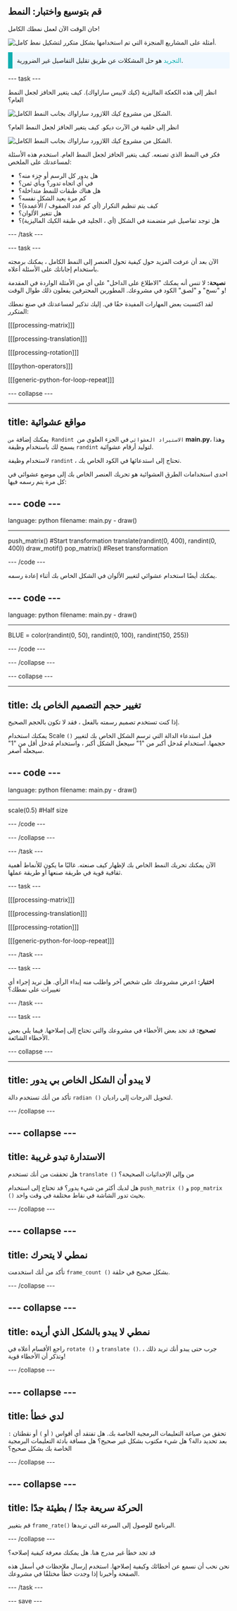 ## قم بتوسيع واختبار: النمط

حان الوقت الآن لعمل نمطك الكامل!

![أمثلة على المشاريع المنجزة التي تم استخدامها بشكل متكرر لتشكيل نمط كامل.](images/second.gif)

<p style="border-left: solid; border-width:10px; border-color: #0faeb0; background-color: aliceblue; padding: 10px;"><span style="color: #0faeb0">التجريد</span> هو حل المشكلات عن طريق تقليل التفاصيل غير الضرورية. 

</p>

--- task ---

انظر إلى هذه الكعكة الماليزية (كيك لابيس ساراواك). كيف يتغير الحافز لجعل النمط العام؟

![الشكل من مشروع كيك اللازورد ساراواك بجانب النمط الكامل.](images/kek-motif.png)

انظر إلى خلفية فن الآرت ديكو. كيف يتغير الحافز لجعل النمط العام؟

![الشكل من مشروع كيك اللازورد ساراواك بجانب النمط الكامل.](images/spirals-motif.png)

فكر في النمط الذي تصنعه. كيف يتغير الحافز لجعل النمط العام. استخدم هذه الأسئلة لمساعدتك على الملخص:
- هل يدور كل الرسم أو جزء منه؟
- في أي اتجاه تدور؟ وبأي ثمن؟
- هل هناك طبقات للنمط متداخلة؟
- كم مرة يعيد الشكل نفسه؟
- كيف يتم تنظيم التكرار (أي كم عدد الصفوف / الأعمدة)؟
- هل تتغير الألوان؟
- هل توجد تفاصيل غير متضمنة في الشكل (أي ، الجليد في طبقة الكيك الماليزية)؟

--- /task ---

--- task ---

الآن بعد أن عرفت المزيد حول كيفية تحول العنصر إلى النمط الكامل ، يمكنك برمجته باستخدام إجاباتك على الأسئلة أعلاه.

**نصيحة:** لا تنس أنه يمكنك "الاطلاع على الداخل" على أي من الأمثلة الواردة في المقدمة و "نسخ" و "لصق" الكود في مشروعك. المطورين المحترفين يفعلون ذلك طوال الوقت!

لقد اكتسبت بعض المهارات المفيدة حقًا في. إليك تذكير لمساعدتك في صنع نمطك المتكرر:

[[[processing-matrix]]]

[[[processing-translation]]]

[[[processing-rotation]]]

[[[python-operators]]]

[[[generic-python-for-loop-repeat]]]


--- collapse ---

---
title: مواقع عشوائية
---

يمكنك إضافة `من Randint الاستيراد العشوائي` في الجزء العلوي من **main.py**، وهذا يسمح لك باستخدام وظيفة `randint` لتوليد أرقام عشوائية.

لاستخدام وظيفة `randint` ، تحتاج إلى استدعائها في الكود الخاص بك.

احدى استخدامات الطرق العشوائية هو تحريك العنصر الخاص بك إلى موضع عشوائي في كل مرة يتم رسمه فيها:

--- code ---
---
language: python filename: main.py - draw()

---

push_matrix() #Start transformation translate(randint(0, 400), randint(0, 400)) draw_motif() pop_matrix() #Reset transformation

--- /code ---

يمكنك أيضًا استخدام عشوائي لتغيير الألوان في الشكل الخاص بك أثناء إعادة رسمه.

--- code ---
---
language: python filename: main.py - draw()

---

BLUE = color(randint(0, 50), randint(0, 100), randint(150, 255))

--- /code ---

--- /collapse ---

--- collapse ---

---
title: تغيير حجم التصميم الخاص بك
---

إذا كنت تستخدم تصميم رسمته بالفعل ، فقد لا تكون بالحجم الصحيح.

يمكنك استخدام Scale `()` قبل استدعاء الدالة التي ترسم الشكل الخاص بك لتغيير حجمها. استخدام مُدخل أكبر من "1" سيجعل الشكل أكبر ، واستخدام مُدخل أقل من "1" سيجعله أصغر.

--- code ---
---
language: python filename: main.py - draw()

---

scale(0.5) #Half size

--- /code ---

--- /collapse ---

--- /task ---

الآن يمكنك تحريك النمط الخاص بك لإظهار كيف صنعته. غالبًا ما يكون للأنماط أهمية ثقافية قوية في طريقة صنعها أو طريقة عملها.

--- task ---

[[[processing-matrix]]]

[[[processing-translation]]]

[[[processing-rotation]]]

[[[generic-python-for-loop-repeat]]]

--- /task ---


--- task ---

**اختبار:** اعرض مشروعك على شخص آخر واطلب منه إبداء الرأي. هل تريد إجراء أي تغييرات على نمطك؟

--- /task ---

--- task ---

**تصحيح:** قد تجد بعض الأخطاء في مشروعك والتي تحتاج إلى إصلاحها. فيما يلي بعض الأخطاء الشائعة.

--- collapse ---

---
title: لا يبدو أن الشكل الخاص بي يدور
---

تأكد من أنك تستخدم دالة `radian ()` لتحويل الدرجات إلى راديان.

--- /collapse ---

--- collapse ---
---
title: الاستدارة تبدو غريبة
---

هل تحققت من أنك تستخدم `translate ()` من وإلى الإحداثيات الصحيحة؟

هل لديك أكثر من شيء يدور؟ قد تحتاج إلى استخدام `push_matrix ()` و `pop_matrix ()` بحيث تدور الشاشة في نقاط مختلفة في وقت واحد.

--- /collapse ---

--- collapse ---
---
title: نمطي لا يتحرك
---

تأكد من أنك استخدمت `frame_count ()` بشكل صحيح في حلقة.

--- /collapse ---

--- collapse ---
---
title: نمطي لا يبدو بالشكل الذي أريده
---

راجع الأقسام أعلاه في `rotate ()` و `translate ()`. جرب حتى يبدو أنك تريد ذلك ، وتذكر أن الأخطاء قوية!

--- /collapse ---

--- collapse ---
---
title: لدي خطأ
---

تحقق من صياغة التعليمات البرمجية الخاصة بك. هل تفتقد أي أقواس `(` أو `)` أو نقطتان `:` بعد تحديد دالة؟ هل شيء مكتوب بشكل غير صحيح؟ هل مسافة بادئة التعليمات البرمجية الخاصة بك بشكل صحيح؟

--- /collapse ---

--- collapse ---
---
title: الحركة سريعة جدًا / بطيئة جدًا
---

قم بتغيير   `frame_rate()` البرنامج للوصول إلى السرعة التي تريدها.

--- /collapse ---

قد تجد خطأ غير مدرج هنا. هل يمكنك معرفة كيفية إصلاحه؟

نحن نحب أن نسمع عن أخطائك وكيفية إصلاحها. استخدم إرسال ملاحظات في أسفل هذه الصفحة وأخبرنا إذا وجدت خطأً مختلفًا في مشروعك.

--- /task ---


--- save ---
